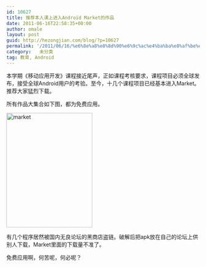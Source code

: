 ```yaml
---
id: 10627
title: 推荐本人课上进入Android Market的作品
date: 2011-06-16T22:58:35+00:00
author: omale
layout: post
guid: http://hezongjian.com/blog/?p=10627
permalink: '/2011/06/16/%e6%8e%a8%e8%8d%90%e6%9c%ac%e4%ba%ba%e8%af%be%e4%b8%8a%e8%bf%9b%e5%85%a5android-market%e7%9a%84%e4%bd%9c%e5%93%81/'
category:   未分类
tag: 教育, Android
---
```

本学期《移动应用开发》课程接近尾声，正如课程考核要求，课程项目必须全球发布，接受全球Android用户的考验。至今，十几个课程项目已经基本进入Market。推荐大家猛烈下载。

所有作品大集合如下图，都为免费应用。

[<img class="aligncenter size-medium wp-image-10628" height="300" src="/uploads/2011/06/market-224x300.png" title="market" width="224"  />](/uploads/2011/06/market.png)

有几个程序居然被国内无良论坛的黑商店盗链。破解后把apk放在自己的论坛上供别人下载，Market里面的下载量不准了。

免费应用啊，何苦呢，何必呢？